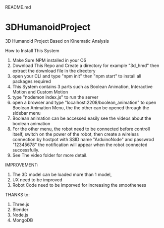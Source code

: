 README.md

# 3DHumanoidProject
3D Humanoid Project Based on Kinematic Analysis


How to Install This System
1. Make Sure NPM installed in your OS
2. Download This Repo and Create a directory for example "3d_hmd" then extract the download file in the directory
3. open your CLI and type "npm init" then "npm start" to install all packages required
4. This System contains 3 parts such as Boolean Animation, Interactive Motion and Custom Motion
5. type "nodemon index.js" to run the server
6. open a browser and type "localhost:2208/boolean_animation" to open Boolean Animation Menu, the the other can be opened through the sidebar menu
7. Boolean animation can be accessed easily see the videos about the boolean animation
8. For the other menu, the robot need to be connected before controll itself, switch on the power of the robot, then create a wireless connection by hostpot with SSID name "ArduinoNode" and passwrod "12345678" the notification will appear when the robot connected successfully.
9. See The video folder for more detail.


IMPROVEMENT:
1. The 3D model can be loaded more than 1 model,
2. UX need to be improved
3. Robot Code need to be imporved for increasing the smootheness


THANKS to:
1. Three.js
2. Blender
3. Node.js
4. MongoDB 

